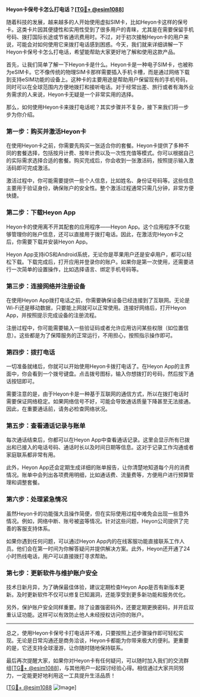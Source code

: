 **Heyon卡保号卡怎么打电话？[[TG💪+ @esim1088](https://t.me/s/esim1088)]**

随着科技的发展，越来越多的人开始使用虚拟SIM卡，比如Heyon卡这样的保号卡。这类卡片因其便捷性和实用性受到了很多用户的青睐，尤其是在需要保留手机号码、拨打国际长途或节省通讯费用时。不过，对于初次接触Heyon卡的用户来说，可能会对如何使用它来拨打电话感到困惑。今天，我们就来详细讲解一下Heyon卡保号卡怎么打电话，希望能帮助大家更好地了解和使用这款产品。

首先，让我们简单了解一下Heyon卡是什么。Heyon卡是一种电子SIM卡，也被称为eSIM卡。它不像传统的物理SIM卡那样需要插入手机卡槽，而是通过网络下载到支持eSIM功能的设备上。这种卡的主要用途是帮助用户保留现有的手机号码，同时可以在全球范围内方便地拨打和接听电话。对于经常出差、旅行或者有海外业务需求的人来说，Heyon卡无疑是一个非常实用的选择。

那么，如何使用Heyon卡来拨打电话呢？其实步骤并不复杂，接下来我们将一步步为你介绍。

### **第一步：购买并激活Heyon卡**
在使用Heyon卡之前，你需要先购买一张适合你的套餐。Heyon卡提供了多种不同的套餐选择，包括按月计费、按年计费以及一次性充值等模式。你可以根据自己的实际需求选择合适的套餐。购买完成后，你会收到一张激活码，按照提示输入激活码即可完成激活。

激活过程中，你可能需要提供一些个人信息，比如姓名、身份证号码等。这些信息主要用于验证身份，确保账户的安全性。整个激活过程通常只需几分钟，非常方便快捷。

### **第二步：下载Heyon App**
Heyon卡的使用离不开其配套的应用程序——Heyon App。这个应用程序不仅能够管理你的账户信息，还可以直接用于拨打电话。因此，在激活完Heyon卡之后，你需要下载并安装Heyon App。

Heyon App支持iOS和Android系统，无论你是苹果用户还是安卓用户，都可以轻松下载。下载完成后，打开应用并登录你的账户。如果你是第一次使用，还需要进行一次简单的设置操作，比如选择语言、绑定手机号码等。

### **第三步：连接网络并注册设备**
在使用Heyon App拨打电话之前，你需要确保设备已经连接到了互联网。无论是Wi-Fi还是移动数据，只要能上网就可以正常使用。连接好网络后，打开Heyon App，并按照提示完成设备的注册流程。

注册过程中，你可能需要输入一些验证码或者允许应用访问某些权限（如位置信息）。这些都是为了保障服务的正常运行，不用担心，按照指示操作即可。

### **第四步：拨打电话**
一切准备就绪后，你就可以开始使用Heyon卡拨打电话了。在Heyon App的主界面中，你会看到一个拨号键盘。点击拨号图标，输入你想拨打的号码，然后按下通话按钮即可。

需要注意的是，由于Heyon卡是一种基于互联网的通信方式，所以在拨打电话时需要保证网络稳定。如果网络信号不好，可能会导致通话质量下降甚至无法接通。因此，在重要通话前，请务必检查网络状况。

### **第五步：查看通话记录与账单**
每次通话结束后，你都可以在Heyon App中查看通话记录。这里会显示所有已拨出和已接入的电话号码、通话时长以及时间日期等信息。这对于记录工作沟通或者家庭联系都非常有用。

此外，Heyon App还会定期生成详细的账单报告，让你清楚地知道每个月的消费情况。账单中会列出各项费用明细，比如通话费、流量费等，方便用户进行预算管理和调整套餐。

### **第六步：处理紧急情况**
虽然Heyon卡的功能强大且操作简便，但在实际使用过程中难免会出现一些意外情况。例如，网络中断、账号被盗等情况。针对这些问题，Heyon公司提供了完善的客服支持体系。

如果你遇到任何问题，可以通过Heyon App内的在线客服功能直接联系工作人员。他们会在第一时间为你解答疑问并提供解决方案。此外，Heyon还开通了24小时热线电话，用户可以直接拨打寻求帮助。

### **第七步：更新软件与维护账户安全**
技术日新月异，为了确保最佳体验，建议定期检查Heyon App是否有新版本更新。及时更新软件不仅可以修复已知漏洞，还能享受到更多新功能和服务优化。

另外，保护账户安全同样重要。除了设置强密码外，还要定期更换密码，并开启双重认证功能。这样可以有效防止他人未经授权访问你的账户。

---

总之，使用Heyon卡保号卡打电话并不难，只要按照上述步骤操作即可轻松实现。无论是日常沟通还是商务洽谈，Heyon卡都能为你带来极大的便利。更重要的是，它还支持全球漫游，让你随时随地保持联系。

最后再次提醒大家，如果你对Heyon卡有任何疑问，可以随时加入我们的交流群组[[TG💪+ @esim1088](https://t.me/s/esim1088)]，与其他用户一起探讨经验心得。相信通过大家共同努力，一定能更好地利用这一工具提升生活品质！

[[TG💪+ @esim1088](https://t.me/s/esim1088) ![Image](https://i.postimg.cc/4NQfJmqS/Snipaste-2025-05-13-00-14-12.png)]
